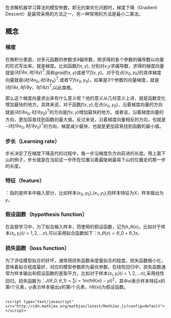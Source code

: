 
在求解机器学习算法的模型参数，即无约束优化问题时，梯度下降（Gradient Descent）是最常采用的方法之一，另一种常用的方法是最小二乘法。

## 概念

### 梯度
在微积分里面，对多元函数的参数求∂偏导数，把求得的各个参数的偏导数以向量的形式写出来，就是梯度。比如函数$f(x,y)$, 分别对$x$,$y$求偏导数，求得的梯度向量就是$(∂f/∂x, ∂f/∂y)^T$,简称$grad f(x,y)$或者$▽f(x,y)$。对于在点$(x_0,y_0)$的具体梯度向量就是$(∂f/∂x_0, ∂f/∂y_0)^T$.或者$▽f(x_0,y_0)$，如果是3个参数的向量梯度，就是$(∂f/∂x, ∂f/∂y，∂f/∂z)^T$,以此类推。

那么这个梯度向量求出来有什么意义呢？他的意义从几何意义上讲，就是函数变化增加最快的地方。具体来说，对于函数$f(x,y)$,在点$(x_0,y_0)$，沿着梯度向量的方向就是$(∂f/∂x_0, ∂f/∂y_0)^T$的方向是$f(x,y)$增加最快的地方。或者说，沿着梯度向量的方向，更加容易找到函数的最大值。反过来说，沿着梯度向量相反的方向，也就是$-(∂f/∂x_0, ∂f/∂y_0)^T$的方向，梯度减少最快，也就是更加容易找到函数的最小值。
    
### 步长（Learning rate）
步长决定了在梯度下降迭代的过程中，每一步沿梯度负方向前进的长度。用上面下山的例子，步长就是在当前这一步所在位置沿着最陡峭最易下山的位置走的那一步的长度。

### 特征（feature）
：指的是样本中输入部分，比如样本$(x_0,y_0)$,$(x_1,y_1)$,则样本特征为$X$，样本输出为$y$。

### 假设函数（hypothesis function）
在监督学习中，为了拟合输入样本，而使用的假设函数，记为$h\_θ(x)$。比如对于样本$(x_i,y_i) (i=1,2,...n)$,可以采用拟合函数如下：$h\_θ(x) = θ\_0+θ\_1x$。

### 损失函数（loss function）

为了评估模型拟合的好坏，通常用损失函数来度量拟合的程度。损失函数极小化，意味着拟合程度最好，对应的模型参数即为最优参数。在线性回归中，损失函数通常为样本输出和假设函数的差取平方。比如对于样本$(x_i,y_i) (i=1,2,...n)$,采用线性回归，损失函数为：$J(θ\_0,θ\_1)=∑i=1m(hθ(xi)−yi)^2$，其中xi表示样本特征x的第i个元素，yi表示样本输出y的第i个元素，hθ(xi)为假设函数。 

## 



```{java, echo=FALSE}
<script type="text/javascript" src="http://cdn.mathjax.org/mathjax/latest/MathJax.js?config=default"></script>
```
